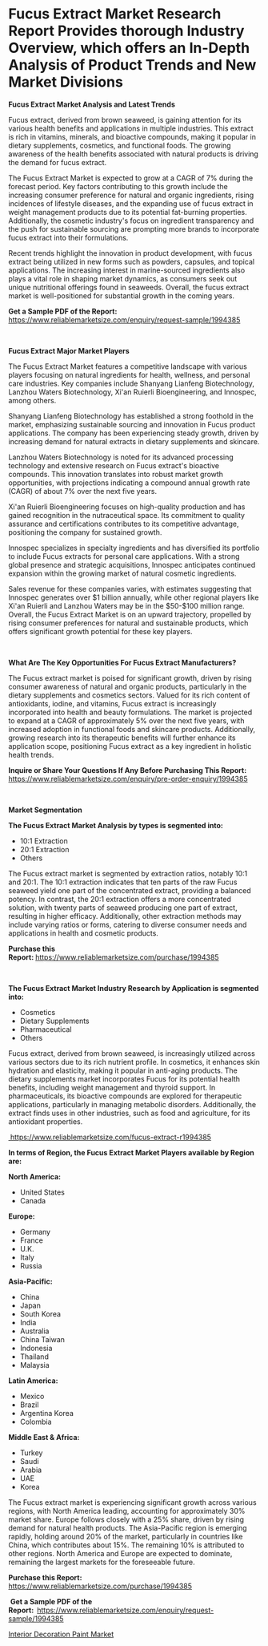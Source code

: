 <p><h1>Fucus Extract Market Research Report Provides thorough Industry Overview, which offers an In-Depth Analysis of Product Trends and New Market Divisions</h1></p><p><strong>Fucus Extract Market Analysis and Latest Trends</strong></p>
<p><p>Fucus extract, derived from brown seaweed, is gaining attention for its various health benefits and applications in multiple industries. This extract is rich in vitamins, minerals, and bioactive compounds, making it popular in dietary supplements, cosmetics, and functional foods. The growing awareness of the health benefits associated with natural products is driving the demand for fucus extract.</p><p>The Fucus Extract Market is expected to grow at a CAGR of 7% during the forecast period. Key factors contributing to this growth include the increasing consumer preference for natural and organic ingredients, rising incidences of lifestyle diseases, and the expanding use of fucus extract in weight management products due to its potential fat-burning properties. Additionally, the cosmetic industry's focus on ingredient transparency and the push for sustainable sourcing are prompting more brands to incorporate fucus extract into their formulations.</p><p>Recent trends highlight the innovation in product development, with fucus extract being utilized in new forms such as powders, capsules, and topical applications. The increasing interest in marine-sourced ingredients also plays a vital role in shaping market dynamics, as consumers seek out unique nutritional offerings found in seaweeds. Overall, the fucus extract market is well-positioned for substantial growth in the coming years.</p></p>
<p><strong>Get a Sample PDF of the Report:&nbsp;</strong> <a href="https://www.reliablemarketsize.com/enquiry/request-sample/1994385?utm_campaign=3382&utm_medium=2&utm_source=Github&utm_content=ia&utm_term=01042025&utm_id=fucus-extract">https://www.reliablemarketsize.com/enquiry/request-sample/1994385</a></p>
<p>&nbsp;</p>
<p><strong>Fucus Extract Major Market Players</strong></p>
<p><p>The Fucus Extract Market features a competitive landscape with various players focusing on natural ingredients for health, wellness, and personal care industries. Key companies include Shanyang Lianfeng Biotechnology, Lanzhou Waters Biotechnology, Xi'an Ruierli Bioengineering, and Innospec, among others.</p><p>Shanyang Lianfeng Biotechnology has established a strong foothold in the market, emphasizing sustainable sourcing and innovation in Fucus product applications. The company has been experiencing steady growth, driven by increasing demand for natural extracts in dietary supplements and skincare.</p><p>Lanzhou Waters Biotechnology is noted for its advanced processing technology and extensive research on Fucus extract's bioactive compounds. This innovation translates into robust market growth opportunities, with projections indicating a compound annual growth rate (CAGR) of about 7% over the next five years. </p><p>Xi'an Ruierli Bioengineering focuses on high-quality production and has gained recognition in the nutraceutical space. Its commitment to quality assurance and certifications contributes to its competitive advantage, positioning the company for sustained growth.</p><p>Innospec specializes in specialty ingredients and has diversified its portfolio to include Fucus extracts for personal care applications. With a strong global presence and strategic acquisitions, Innospec anticipates continued expansion within the growing market of natural cosmetic ingredients.</p><p>Sales revenue for these companies varies, with estimates suggesting that Innospec generates over $1 billion annually, while other regional players like Xi'an Ruierli and Lanzhou Waters may be in the $50-$100 million range. Overall, the Fucus Extract Market is on an upward trajectory, propelled by rising consumer preferences for natural and sustainable products, which offers significant growth potential for these key players.</p></p>
<p>&nbsp;</p>
<p><strong>What Are The Key Opportunities For Fucus Extract Manufacturers?</strong></p>
<p><p>The Fucus extract market is poised for significant growth, driven by rising consumer awareness of natural and organic products, particularly in the dietary supplements and cosmetics sectors. Valued for its rich content of antioxidants, iodine, and vitamins, Fucus extract is increasingly incorporated into health and beauty formulations. The market is projected to expand at a CAGR of approximately 5% over the next five years, with increased adoption in functional foods and skincare products. Additionally, growing research into its therapeutic benefits will further enhance its application scope, positioning Fucus extract as a key ingredient in holistic health trends.</p></p>
<p><strong>Inquire or Share Your Questions If Any Before Purchasing This Report:</strong> <a href="https://www.reliablemarketsize.com/enquiry/pre-order-enquiry/1994385?utm_campaign=3382&utm_medium=2&utm_source=Github&utm_content=ia&utm_term=01042025&utm_id=fucus-extract">https://www.reliablemarketsize.com/enquiry/pre-order-enquiry/1994385</a></p>
<p>&nbsp;</p>
<p><strong>Market Segmentation</strong></p>
<p><strong>The Fucus Extract Market Analysis by types is segmented into:</strong></p>
<p><ul><li>10:1 Extraction</li><li>20:1 Extraction</li><li>Others</li></ul></p>
<p><p>The Fucus extract market is segmented by extraction ratios, notably 10:1 and 20:1. The 10:1 extraction indicates that ten parts of the raw Fucus seaweed yield one part of the concentrated extract, providing a balanced potency. In contrast, the 20:1 extraction offers a more concentrated solution, with twenty parts of seaweed producing one part of extract, resulting in higher efficacy. Additionally, other extraction methods may include varying ratios or forms, catering to diverse consumer needs and applications in health and cosmetic products.</p></p>
<p><strong>Purchase this Report:&nbsp;</strong><a href="https://www.reliablemarketsize.com/purchase/1994385?utm_campaign=3382&utm_medium=2&utm_source=Github&utm_content=ia&utm_term=01042025&utm_id=fucus-extract">https://www.reliablemarketsize.com/purchase/1994385</a></p>
<p>&nbsp;</p>
<p><strong>The Fucus Extract Market Industry Research by Application is segmented into:</strong></p>
<p><ul><li>Cosmetics</li><li>Dietary Supplements</li><li>Pharmaceutical</li><li>Others</li></ul></p>
<p><p>Fucus extract, derived from brown seaweed, is increasingly utilized across various sectors due to its rich nutrient profile. In cosmetics, it enhances skin hydration and elasticity, making it popular in anti-aging products. The dietary supplements market incorporates Fucus for its potential health benefits, including weight management and thyroid support. In pharmaceuticals, its bioactive compounds are explored for therapeutic applications, particularly in managing metabolic disorders. Additionally, the extract finds uses in other industries, such as food and agriculture, for its antioxidant properties.</p></p>
<p><a href="https://www.reliablemarketsize.com/fucus-extract-r1994385?utm_campaign=3382&utm_medium=2&utm_source=Github&utm_content=ia&utm_term=01042025&utm_id=fucus-extract">&nbsp;https://www.reliablemarketsize.com/fucus-extract-r1994385</a></p>
<p><strong>In terms of Region, the Fucus Extract Market Players available by Region are:</strong></p>
<p>
    <p> <strong> North America: </strong>
        <ul>
            <li>United States</li>
            <li>Canada</li>
        </ul>
        </p> 
    <p> <strong> Europe: </strong>
        <ul>
            <li>Germany</li>
            <li>France</li>
            <li>U.K.</li>
            <li>Italy</li>
            <li>Russia</li>
        </ul>
        </p> 
    <p> <strong> Asia-Pacific: </strong>
        <ul>
            <li>China</li>
            <li>Japan</li>
            <li>South Korea</li>
            <li>India</li>
            <li>Australia</li>
            <li>China Taiwan</li>
            <li>Indonesia</li>
            <li>Thailand</li>
            <li>Malaysia</li>
        </ul>
        </p> 
    <p> <strong> Latin America: </strong>
        <ul>
            <li>Mexico</li>
            <li>Brazil</li>
            <li>Argentina Korea</li>
            <li>Colombia</li>
        </ul>
        </p> 
    <p> <strong> Middle East & Africa: </strong>
        <ul>
            <li>Turkey</li>
            <li>Saudi</li>
            <li>Arabia</li>
            <li>UAE</li>
            <li>Korea</li>
        </ul>
    </p>
    </p>
<p><p>The Fucus extract market is experiencing significant growth across various regions, with North America leading, accounting for approximately 30% market share. Europe follows closely with a 25% share, driven by rising demand for natural health products. The Asia-Pacific region is emerging rapidly, holding around 20% of the market, particularly in countries like China, which contributes about 15%. The remaining 10% is attributed to other regions. North America and Europe are expected to dominate, remaining the largest markets for the foreseeable future.</p></p>
<p><strong>Purchase this Report: </strong><a href="https://www.reliablemarketsize.com/purchase/1994385?utm_campaign=3382&utm_medium=2&utm_source=Github&utm_content=ia&utm_term=01042025&utm_id=fucus-extract">https://www.reliablemarketsize.com/purchase/1994385</a></p>
<p>&nbsp;<strong>Get a Sample PDF of the Report:&nbsp;&nbsp;</strong><a href="https://www.reliablemarketsize.com/enquiry/request-sample/1994385?utm_campaign=3382&utm_medium=2&utm_source=Github&utm_content=ia&utm_term=01042025&utm_id=fucus-extract">https://www.reliablemarketsize.com/enquiry/request-sample/1994385</a></p>
<p><strong></strong></p>
<p><p><a href="https://github.com/shamyzinniwl/Market-Research-Report-List-1/blob/main/interior-decoration-paint-market.md?utm_campaign=3382&utm_medium=2&utm_source=Github&utm_content=ia&utm_term=01042025&utm_id=fucus-extract">Interior Decoration Paint Market</a></p></p>